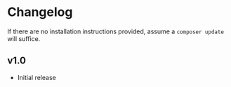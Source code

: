 # Changelog

If there are no installation instructions provided, assume a ```composer update``` will suffice.

## v1.0
+ Initial release